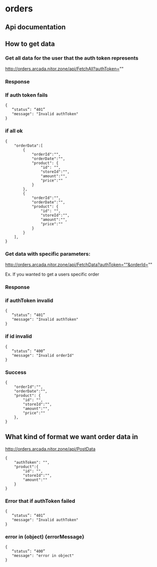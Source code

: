 # orders

## Api documentation

## How to get data

### Get all data for the user that the auth token represents

http://orders.arcada.nitor.zone/api/FetchAll?authToken=""


### Response

### If auth token fails
```
{
   “status”: “401”
   "message": "Invalid authToken"
}
```
### if all ok

```
{
    "orderData":[
        {
            "orderId":"",
            "orderDate":"",
            "product": {
                "id": "",
                "storeId":"",
                "amount":"",
                "price":""
            }
        },
        {
            "orderId":"",
            "orderDate":"",
            "product": {
                "id": "",
                "storeId":"",
                "amount":"",
                "price":""
            }
        }
    ],
}

```


### Get data with specific parameters:

http://orders.arcada.nitor.zone/api/FetchData?authToken=""&orderId=""

Ex. If you wanted to get a users specific order


### Response

### if authToken invalid
```
{
   “status”: “401”
   "message": "Invalid authToken"
}
```
### if id invalid

```
{
   “status”: “400”
   "message": "Invalid orderId"
}
```
### Success

```
{
    "orderId":"",
    "orderDate":"",
    "product": {
        "id": "",
        "storeId":"",
        "amount":"",
        "price":""
    },
}

```


## What kind of format we want order data in

http://orders.arcada.nitor.zone/api/PostData

```
{
    "authToken": "",
    "product":{
        "id": "",
        "storeId":"",
        "amount":""
    }
}
```

### Error that if authToken failed
```
{
   “status”: “401”
   "message": "Invalid authToken"
}

```
### error in (object) {errorMessage}

```
{
   “status”: “400”
   "message": "error in object"
}

```

